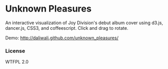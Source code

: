 # Unknown Pleasures
An interactive visualization of Joy Division's debut album cover using d3.js, dancer.js, CSS3, and coffeescript. Click and drag to rotate. 

Demo: http://daliwali.github.com/unknown_pleasures/

### License
WTFPL 2.0
